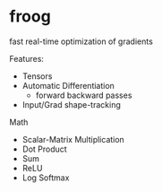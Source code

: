 # froog 

fast real-time optimization of gradients

Features:
- Tensors
- Automatic Differentiation
    - forward backward passes
- Input/Grad shape-tracking

Math
- Scalar-Matrix Multiplication
- Dot Product
- Sum
- ReLU
- Log Softmax